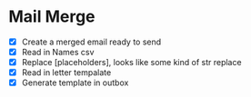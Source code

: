 # Mail Merge
- [x] Create a merged email ready to send 
- [x] Read in Names csv
- [x] Replace [placeholders], looks like some kind of str replace
- [x] Read in letter tempalate
- [x] Generate template in outbox
